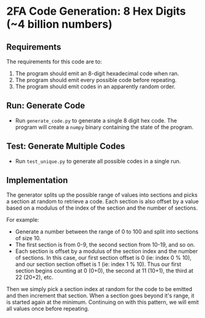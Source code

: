 # 2FA Code Generation: 8 Hex Digits (~4 billion numbers)
## Requirements
The requirements for this code are to:
1. The program should emit an 8-digit hexadecimal code when ran.
2. The program should emit every possible code before repeating.
3. The program should emit codes in an apparently random order.

## Run: Generate Code
- Run `generate_code.py` to generate a single 8 digit hex code.
The program will create a `numpy` binary containing the state of the program.

## Test: Generate Multiple Codes
- Run `test_unique.py` to generate all possible codes in a single run.

## Implementation
The generator splits up the possible range of values into sections and picks
a section at random to retrieve a code. Each section is also offset by a value
based on a modulus of the index of the section and the number of sections.

For example:
- Generate a number between the range of 0 to 100 and split into sections of
size 10.
- The first section is from 0-9, the second section from 10-19, and so on.
- Each section is offset by a modulus of the section index and the number of
sections. In this case, our first section offset is 0 (ie: index 0 % 10), and
our section section offset is 1 (ie: index 1 % 10). Thus our first section
begins counting at 0 (0+0), the second at 11 (10+1), the third at 22 (20+2),
etc.

Then we simply pick a section index at random for the code to be emitted and
then increment that section. When a section goes beyond it's range, it is
started again at the minimum. Continuing on with this pattern, we will emit
all values once before repeating.
